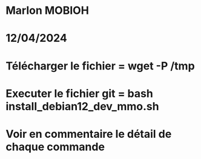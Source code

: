 # Marlon MOBIOH
# 12/04/2024
# Télécharger le fichier = wget -P /tmp <permalink>
# Executer le fichier git = bash install_debian12_dev_mmo.sh
# Voir en commentaire le détail de chaque commande
